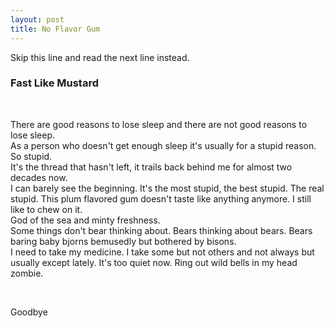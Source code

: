 ```yaml
---
layout: post
title: No Flavor Gum
---
```


Skip this line and read the next line instead.

### Fast Like Mustard

<br>

There are good reasons to lose sleep and there are not good reasons to lose sleep.  
As a person who doesn't get enough sleep it's usually for a stupid reason. So stupid.  
It's the thread that hasn't left, it trails back behind me for almost two decades now.  
I can barely see the beginning.
It's the most stupid, the best stupid. The real stupid.
This plum flavored gum doesn't taste like anything anymore. I still like to chew on it.  
God of the sea and minty freshness.  
Some things don't bear thinking about. Bears thinking about bears. Bears baring baby bjorns bemusedly but bothered by bisons.  
I need to take my medicine. I take some but not others and not always but usually except lately.
It's too quiet now. Ring out wild bells in my head zombie.

<br>

Goodbye
